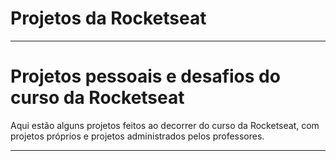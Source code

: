 # Projetos da Rocketseat

---

# Projetos pessoais e desafios do curso da Rocketseat 

Aqui estão alguns projetos feitos ao decorrer do curso da Rocketseat, com projetos próprios e projetos administrados pelos professores.

--- 

